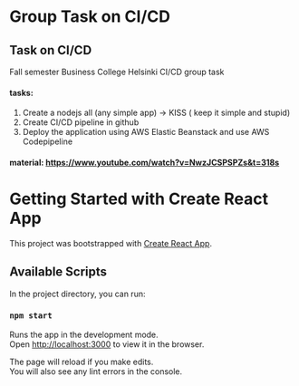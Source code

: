 # Group Task on CI/CD
## Task on CI/CD
Fall semester Business College Helsinki CI/CD group task


#### tasks: 

1. Create a nodejs all (any simple app) → KISS ( keep it simple and stupid)
2. Create CI/CD pipeline in github
3. Deploy the application using AWS Elastic Beanstack and use AWS Codepipeline 


#### material: https://www.youtube.com/watch?v=NwzJCSPSPZs&t=318s

# Getting Started with Create React App

This project was bootstrapped with [Create React App](https://github.com/facebook/create-react-app).

## Available Scripts

In the project directory, you can run:

### `npm start`

Runs the app in the development mode.\
Open [http://localhost:3000](http://localhost:3000) to view it in the browser.

The page will reload if you make edits.\
You will also see any lint errors in the console.

